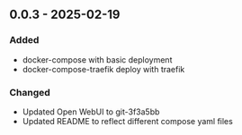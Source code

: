 ## 0.0.3 - 2025-02-19
### Added
* docker-compose with basic deployment
* docker-compose-traefik deploy with traefik
### Changed
* Updated Open WebUI to git-3f3a5bb
* Updated README to reflect different compose yaml files
